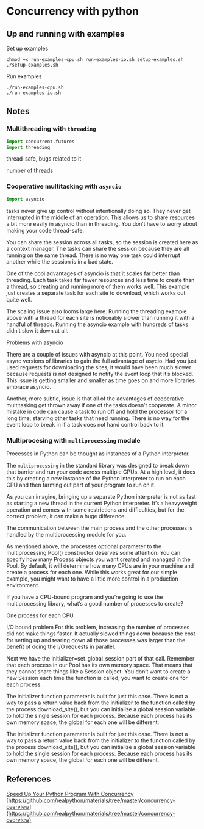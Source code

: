# Concurrency with python

## Up and running with examples

Set up examples
```
chmod +x run-examples-cpu.sh run-examples-io.sh setup-examples.sh
./setup-examples.sh
```

Run examples
```
./run-examples-cpu.sh
./run-examples-io.sh
```

## Notes


### Multithreading with `threading`

```py
import concurrent.futures
import threading
```

thread-safe, bugs related to it

number of threads

### Cooperative multitasking with `asyncio`

```py
import asyncio

```

tasks never give up control without intentionally doing so. They never get interrupted in the middle of an operation. This allows us to share resources a bit more easily in asyncio than in threading. You don’t have to worry about making your code thread-safe.

You can share the session across all tasks, so the session is created here as a context manager. The tasks can share the session because they are all running on the same thread. There is no way one task could interrupt another while the session is in a bad state.

One of the cool advantages of asyncio is that it scales far better than threading. Each task takes far fewer resources and less time to create than a thread, so creating and running more of them works well. This example just creates a separate task for each site to download, which works out quite well.

The scaling issue also looms large here. Running the threading example above with a thread for each site is noticeably slower than running it with a handful of threads. Running the asyncio example with hundreds of tasks didn’t slow it down at all.

Problems with asyncio

There are a couple of issues with asyncio at this point. You need special async versions of libraries to gain the full advantage of asycio. Had you just used requests for downloading the sites, it would have been much slower because requests is not designed to notify the event loop that it’s blocked. This issue is getting smaller and smaller as time goes on and more libraries embrace asyncio.

Another, more subtle, issue is that all of the advantages of cooperative multitasking get thrown away if one of the tasks doesn’t cooperate. A minor mistake in code can cause a task to run off and hold the processor for a long time, starving other tasks that need running. There is no way for the event loop to break in if a task does not hand control back to it.

### Multiprocesing with `multiprocessing` module

Processes in Python can be thought as instances of a Python interpreter.

The `multiprocessing` in the standard library was designed to break down that barrier and run your code across multiple CPUs. At a high level, it does this by creating a new instance of the Python interpreter to run on each CPU and then farming out part of your program to run on it.

As you can imagine, bringing up a separate Python interpreter is not as fast as starting a new thread in the current Python interpreter. It’s a heavyweight operation and comes with some restrictions and difficulties, but for the correct problem, it can make a huge difference.

The communication between the main process and the other processes is handled by the multiprocessing module for you.

As mentioned above, the processes optional parameter to the multiprocessing.Pool() constructor deserves some attention. You can specify how many Process objects you want created and managed in the Pool. By default, it will determine how many CPUs are in your machine and create a process for each one. While this works great for our simple example, you might want to have a little more control in a production environment.

If you have a CPU-bound program and you’re going to use the multiprocessing library, what’s a good number of processes to create?

One process for each CPU

I/O bound problem
For this problem, increasing the number of processes did not make things faster. It actually slowed things down because the cost for setting up and tearing down all those processes was larger than the benefit of doing the I/O requests in parallel.

Next we have the initializer=set_global_session part of that call. Remember that each process in our Pool has its own memory space. That means that they cannot share things like a Session object. You don’t want to create a new Session each time the function is called, you want to create one for each process.

The initializer function parameter is built for just this case. There is not a way to pass a return value back from the initializer to the function called by the process download_site(), but you can initialize a global session variable to hold the single session for each process. Because each process has its own memory space, the global for each one will be different.

The initializer function parameter is built for just this case. There is not a way to pass a return value back from the initializer to the function called by the process download_site(), but you can initialize a global session variable to hold the single session for each process. Because each process has its own memory space, the global for each one will be different.

## References

[Speed Up Your Python Program With Concurrency](https://realpython.com/python-concurrency)
[https://github.com/realpython/materials/tree/master/concurrency-overview](https://github.com/realpython/materials/tree/master/concurrency-overview)






